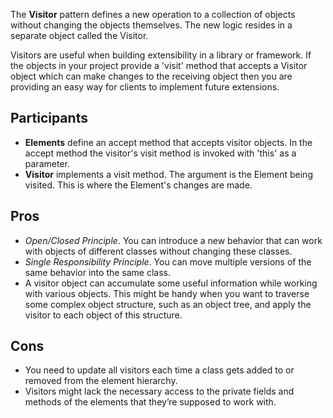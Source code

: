 The **Visitor** pattern defines a new operation to a collection of objects without changing the objects themselves. The new logic resides in a separate object called the Visitor.

Visitors are useful when building extensibility in a library or framework. If the objects in your project provide a 'visit' method that accepts a Visitor object which can make changes to the receiving object then you are providing an easy way for clients to implement future extensions.

## Participants

- **Elements** define an accept method that accepts visitor objects. In the accept method the visitor's visit method is invoked with 'this' as a parameter.
- **Visitor** implements a visit method. The argument is the Element being visited. This is where the Element's changes are made.

## Pros

- _Open/Closed Principle_. You can introduce a new behavior that can work with objects of different classes without changing these classes.
- _Single Responsibility Principle_. You can move multiple versions of the same behavior into the same class.
- A visitor object can accumulate some useful information while working with various objects. This might be handy when you want to traverse some complex object structure, such as an object tree, and apply the visitor to each object of this structure.

## Cons

- You need to update all visitors each time a class gets added to or removed from the element hierarchy.
- Visitors might lack the necessary access to the private fields and methods of the elements that they’re supposed to work with.
